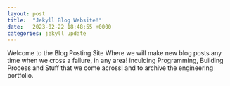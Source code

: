 ```yaml
---
layout: post
title:  "Jekyll Blog Website!"
date:   2023-02-22 18:48:55 +0000
categories: jekyll update
---
```


Welcome to the Blog Posting Site Where we will make new blog posts any time when we cross a failure, in any area!
inculding Programming, Building Process and Stuff that we come across! and to archive the engineering portfolio.
